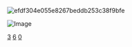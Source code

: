 ![efdf304e055e8267beddb253c38f9bfe](https://github.com/user-attachments/assets/ac7897f4-af9a-4e40-8929-9b53a9ce3b90)

![Image](https://github.com/user-attachments/assets/6bb44e0c-1094-4d39-b47f-f3e9ddd6002f)
 
 
 [3](https://open.spotify.com/track/2JfGZWCZzcXqjU159n4nBq?si=Vr5TSy8JSv6cVD7Ai71JOg)       [6](https://open.spotify.com/track/1GCJGhtticxBvH9PP7Qko0?si=GJwSQbB2Tcyn9oEMGA2CPg)  [0](https://open.spotify.com/track/0vxZgI9aBz4to8vdECMZUe?si=y9BZtC14SeitEENtATyz6Q)


